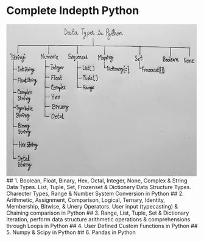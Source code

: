 # Complete Indepth Python
<img src="DataFile/Data Types.jpg" style="height:400px; width:500px"/>
## 1. Boolean, Float, Binary, Hex, Octal, Integer, None, Complex & String Data Types. List, Tuple, Set, Frozenset & Dictionery Data Structure Types. Charecter Types, Range & Number System Conversion in Python
## 2. Arithmetic, Assignment, Comparison, Logical, Ternary, Identity, Membership, Bitwise, & Unery Operators. User input (typecasting) & Chaining comparison in Python
## 3. Range, List, Tuple, Set & Dictionary Iteration, perform data structure arithmetic operations & comprehensions through Loops in Python
## 4. User Defined Custom Functions in Python
## 5. Numpy & Scipy in Python
## 6. Pandas in Python
